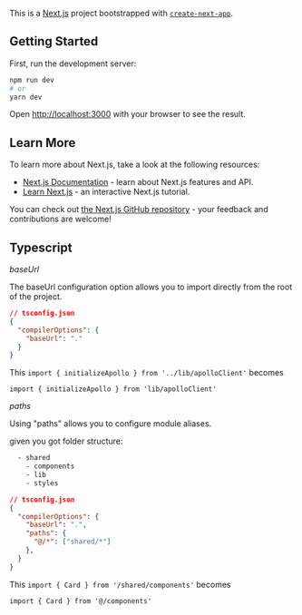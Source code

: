 This is a [Next.js](https://nextjs.org/) project bootstrapped with [`create-next-app`](https://github.com/vercel/next.js/tree/canary/packages/create-next-app).

## Getting Started

First, run the development server:

```bash
npm run dev
# or
yarn dev
```

Open [http://localhost:3000](http://localhost:3000) with your browser to see the result.

## Learn More

To learn more about Next.js, take a look at the following resources:

- [Next.js Documentation](https://nextjs.org/docs) - learn about Next.js features and API.
- [Learn Next.js](https://nextjs.org/learn) - an interactive Next.js tutorial.

You can check out [the Next.js GitHub repository](https://github.com/vercel/next.js/) - your feedback and contributions are welcome!



## Typescript

*baseUrl*

The baseUrl configuration option allows you to import directly from the root of the project.
```json
// tsconfig.json
{
  "compilerOptions": {
    "baseUrl": "."
  }
}
```

This `import { initializeApollo } from '../lib/apolloClient'` becomes

`import { initializeApollo } from 'lib/apolloClient'`

*paths*

Using "paths" allows you to configure module aliases.

given you got folder structure:

```bash
  - shared
    - components
    - lib
    - styles
```

```json
// tsconfig.json 
{
  "compilerOptions": {
    "baseUrl": ".",
    "paths": {
      "@/*": ["shared/*"]
    },
  }
}
```

This `import { Card } from '/shared/components'` becomes

`import { Card } from '@/components'`
